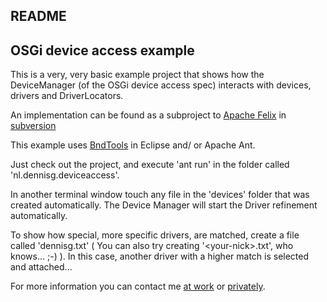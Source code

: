 README
---

OSGi device access example
---

This is a very, very basic example project that shows how the DeviceManager (of the OSGi device access spec) interacts with devices, drivers and DriverLocators.

An implementation can be found as a subproject to [Apache Felix](http:///felix.apache.org) in [subversion](http://svn.apache.org/repos/asf/felix/trunk/deviceaccess)

This example uses [BndTools](http://bndtools.org/) in Eclipse and/ or Apache Ant.

Just check out the project, and execute 'ant run'  in the folder called 'nl.dennisg.deviceaccess'.

In another terminal window touch any file in the 'devices' folder that was created automatically. The Device Manager will start the Driver refinement automatically.

To show how special, more specific drivers, are matched, create a file called 'dennisg.txt'
( You can also try creating '&lt;your-nick&gt;.txt', who knows... ;-) ). In this case, another driver with a higher match is selected and attached...

For more information you can contact me [at work](mailto:dennis.geurts@luminis.eu) or [privately](dennisg@dennisg.nl). 

